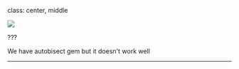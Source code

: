class: center, middle

<img src="img/autorobot.jpg" class="content-image">

???

We have autobisect gem but it doesn't work well

---
